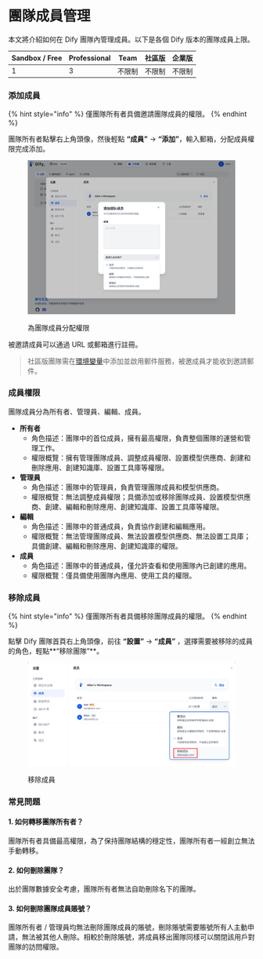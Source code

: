 # 團隊成員管理

本文將介紹如何在 Dify 團隊內管理成員。以下是各個 Dify 版本的團隊成員上限。

| Sandbox / Free | Professional | Team | 社區版 | 企業版 |
| -------------- | ------------ | ---- | --- | --- |
| 1              | 3            | 不限制  | 不限制 | 不限制 |

### 添加成員

{% hint style="info" %}
僅團隊所有者具備邀請團隊成員的權限。
{% endhint %}

團隊所有者點擊右上角頭像，然後輕點 **“成員”** → **“添加”**，輸入郵箱，分配成員權限完成添加。

<figure><img src="../../.gitbook/assets/image (1) (1) (1) (1).png" alt=""><figcaption><p>為團隊成員分配權限</p></figcaption></figure>

被邀請成員可以通過 URL 或郵箱進行註冊。

> 社區版團隊需在[環境變量](https://docs.dify.ai/v/zh-hans/getting-started/install-self-hosted/environments)中添加並啟用郵件服務，被邀成員才能收到邀請郵件。

### 成員權限

團隊成員分為所有者、管理員、編輯、成員。

* **所有者**
  * 角色描述：團隊中的首位成員，擁有最高權限，負責整個團隊的運營和管理工作。
  * 權限概覽：擁有管理團隊成員、調整成員權限、設置模型供應商、創建和刪除應用、創建知識庫、設置工具庫等權限。
* **管理員**
  * 角色描述：團隊中的管理員，負責管理團隊成員和模型供應商。
  * 權限概覽：無法調整成員權限；具備添加或移除團隊成員、設置模型供應商、創建、編輯和刪除應用、創建知識庫、設置工具庫等權限。
* **編輯**
  * 角色描述：團隊中的普通成員，負責協作創建和編輯應用。
  * 權限概覽：無法管理團隊成員、無法設置模型供應商、無法設置工具庫；具備創建、編輯和刪除應用、創建知識庫的權限。
* **成員**
  * 角色描述：團隊中的普通成員，僅允許查看和使用團隊內已創建的應用。
  * 權限概覽：僅具備使用團隊內應用、使用工具的權限。

### 移除成員

{% hint style="info" %}
僅團隊所有者具備移除團隊成員的權限。
{% endhint %}

點擊 Dify 團隊首頁右上角頭像，前往 **“設置”** → **“成員”** ，選擇需要被移除的成員的角色，輕點\*\*“移除團隊”\*\*。

<figure><img src="../../.gitbook/assets/image (1) (1) (1) (1) (1).png" alt=""><figcaption><p>移除成員</p></figcaption></figure>

### 常見問題

#### 1. 如何轉移團隊所有者？

團隊所有者具備最高權限，為了保持團隊結構的穩定性，團隊所有者一經創立無法手動轉移。

#### 2. 如何刪除團隊？

出於團隊數據安全考慮，團隊所有者無法自助刪除名下的團隊。

#### 3. 如何刪除團隊成員賬號？

團隊所有者 / 管理員均無法刪除團隊成員的賬號，刪除賬號需要賬號所有人主動申請，無法被其他人刪除。相較於刪除賬號，將成員移出團隊同樣可以關閉該用戶對團隊的訪問權限。
